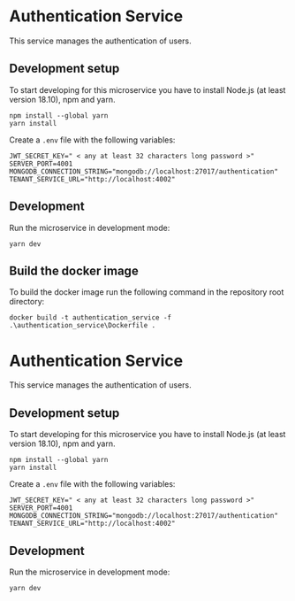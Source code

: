 # Authentication Service

This service manages the authentication of users.


## Development setup
To start developing for this microservice you have to install 
Node.js (at least version 18.10), npm and yarn.

```
npm install --global yarn 
yarn install
```

Create a `.env` file with the following variables:

```
JWT_SECRET_KEY=" < any at least 32 characters long password >"
SERVER_PORT=4001
MONGODB_CONNECTION_STRING="mongodb://localhost:27017/authentication"
TENANT_SERVICE_URL="http://localhost:4002"
```

## Development
Run the microservice in development mode:
```
yarn dev
```

## Build the docker image
To build the docker image run the following command in the repository root directory:

```
docker build -t authentication_service -f .\authentication_service\Dockerfile .
```
# Authentication Service

This service manages the authentication of users.


## Development setup
To start developing for this microservice you have to install 
Node.js (at least version 18.10), npm and yarn.

```
npm install --global yarn 
yarn install
```

Create a `.env` file with the following variables:

```
JWT_SECRET_KEY=" < any at least 32 characters long password >"
SERVER_PORT=4001
MONGODB_CONNECTION_STRING="mongodb://localhost:27017/authentication"
TENANT_SERVICE_URL="http://localhost:4002"
```

## Development
Run the microservice in development mode:
```
yarn dev
```
